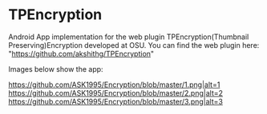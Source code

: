 # TPEncryption

Android App implementation for the web plugin TPEncryption(Thumbnail Preserving)Encryption developed at OSU.
You can find the web plugin here: "https://github.com/akshithg/TPEncryption"

Images below show the app:

https://github.com/ASK1995/Encryption/blob/master/1.png|alt=1
https://github.com/ASK1995/Encryption/blob/master/2.png|alt=2
https://github.com/ASK1995/Encryption/blob/master/3.png|alt=3



